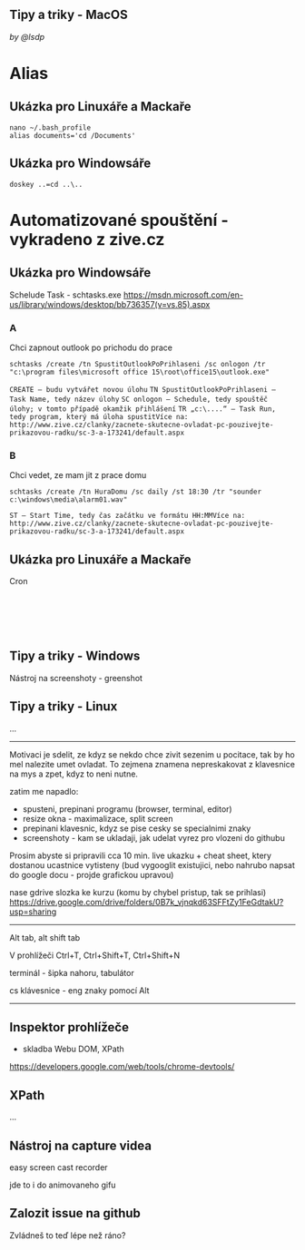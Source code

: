 Tipy a triky - MacOS
--------------------

_by @lsdp_

# Alias
## Ukázka pro Linuxáře a Mackaře
```
nano ~/.bash_profile
alias documents='cd /Documents'
```

## Ukázka pro Windowsáře
```
doskey ..=cd ..\..
```

# Automatizované spouštění - vykradeno z zive.cz
## Ukázka pro Windowsáře
Schelude Task - schtasks.exe     https://msdn.microsoft.com/en-us/library/windows/desktop/bb736357(v=vs.85).aspx




### A
Chci zapnout outlook po prichodu do prace
```
schtasks /create /tn SpustitOutlookPoPrihlaseni /sc onlogon /tr "c:\program files\microsoft office 15\root\office15\outlook.exe"
```

`CREATE – budu vytvářet novou úlohu`
`TN SpustitOutlookPoPrihlaseni – Task Name, tedy název úlohy`
`SC onlogon – Schedule, tedy spouštěč úlohy; v tomto případě okamžik přihlášení`
`TR „c:\....“ – Task Run, tedy program, který má úloha spustitVíce na: http://www.zive.cz/clanky/zacnete-skutecne-ovladat-pc-pouzivejte-prikazovou-radku/sc-3-a-173241/default.aspx`

### B
Chci vedet, ze mam jit z prace domu
```
schtasks /create /tn HuraDomu /sc daily /st 18:30 /tr "sounder c:\windows\media\alarm01.wav"
```

`ST – Start Time, tedy čas začátku ve formátu HH:MMVíce na: http://www.zive.cz/clanky/zacnete-skutecne-ovladat-pc-pouzivejte-prikazovou-radku/sc-3-a-173241/default.aspx`



## Ukázka pro Linuxáře a Mackaře
Cron

<br>
<br>
<br>
<br>

Tipy a triky - Windows
----------------------

Nástroj na screenshoty - greenshot


Tipy a triky - Linux
--------------------

...

---------------------

Motivaci je sdelit, ze kdyz se nekdo chce zivit sezenim u pocitace, tak by ho mel nalezite umet ovladat. To zejmena znamena nepreskakovat z klavesnice na mys a zpet, kdyz to neni nutne.


zatim me napadlo:

- spusteni, prepinani programu (browser, terminal, editor)
- resize okna - maximalizace, split screen
- prepinani klavesnic, kdyz se pise cesky se specialnimi znaky
- screenshoty - kam se ukladaji, jak udelat vyrez pro vlozeni do githubu

Prosim abyste si pripravili cca 10 min. live ukazku + cheat sheet, ktery dostanou ucastnice vytisteny (bud vygooglit existujici, nebo nahrubo napsat do google docu - projde grafickou upravou)

nase gdrive slozka ke kurzu (komu by chybel pristup, tak se prihlasi)
https://drive.google.com/drive/folders/0B7k_vjnqkd63SFFtZy1FeGdtakU?usp=sharing


---------------------


Alt tab, alt shift tab

V prohlížeči Ctrl+T, Ctrl+Shift+T, Ctrl+Shift+N

terminál - šipka nahoru, tabulátor

cs klávesnice - eng znaky pomocí Alt


---------------------


Inspektor prohlížeče
--------------------

 - skladba Webu DOM, XPath

https://developers.google.com/web/tools/chrome-devtools/


XPath
-----

...


Nástroj na capture videa
------------------------

easy screen cast recorder

jde to i do animovaneho gifu



Zalozit issue na github
-----------------------

Zvládneš to teď lépe než ráno?

